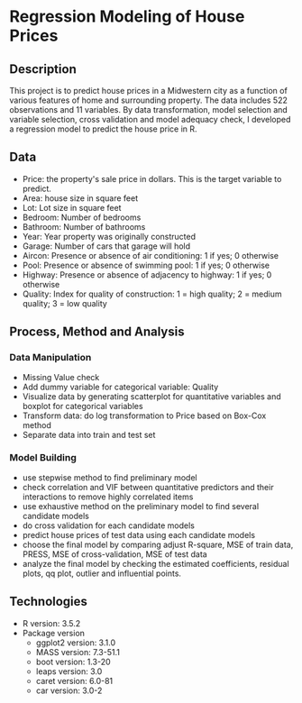 # Regression Modeling of House Prices

## Description
This project is to predict house prices in a Midwestern city as a function of various features of home and surrounding property.  The data includes 522 observations and 11 variables. By data transformation, model selection and variable selection, cross validation and model adequacy check, I developed a regression model to predict the house price in R.

## Data 
* Price: the property's sale price in dollars. This is the target variable to predict.
* Area: house size in square feet
* Lot: Lot size in square feet
* Bedroom: Number of bedrooms
* Bathroom: Number of bathrooms
* Year: Year property was originally constructed
* Garage: Number of cars that garage will hold
* Aircon: Presence or absence of air conditioning: 1 if yes; 0 otherwise
* Pool: Presence or absence of swimming pool: 1 if yes; 0 otherwise
* Highway: Presence or absence of adjacency to highway: 1 if yes; 0 otherwise
* Quality: Index for quality of construction: 1 = high quality; 2 = medium quality; 3 = low quality

## Process, Method and Analysis
### Data Manipulation
* Missing Value check
* Add dummy variable for categorical variable: Quality
* Visualize data by generating scatterplot for quantitative variables and boxplot for categorical variables
* Transform data: do log transformation to Price based on Box-Cox method
* Separate data into train and test set


### Model Building
* use stepwise method to find preliminary model
* check correlation and VIF between quantitative predictors and their interactions to remove highly correlated items
* use exhaustive method on the preliminary model to find several candidate models
* do cross validation for each candidate models
* predict house prices of test data using each candidate models
* choose the final model by comparing adjust R-square, MSE of train data, PRESS, MSE of cross-validation, MSE of test data
* analyze the final model by checking the estimated coefficients, residual plots, qq plot, outlier and influential points. 

## Technologies
* R version: 3.5.2
* Package version
  * ggplot2 version: 3.1.0
  * MASS version: 7.3-51.1
  * boot version: 1.3-20
  * leaps version: 3.0
  * caret version: 6.0-81
  * car version: 3.0-2



